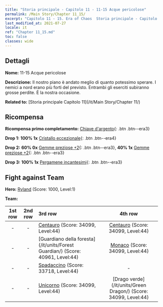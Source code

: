 ```yaml
---
title: "Storia principale - Capitolo 11 - 11-15 Acque pericolose"
permalink: /Main Story/Chapter 11_15/
excerpt: "Capitolo 11 - 15. Era of Chaos  Storia principale - Capitolo 11_15. 11-15 Acque pericolose"
last_modified_at: 2021-07-27
locale: it
ref: "Chapter 11_15.md"
toc: false
classes: wide
---
```


## Dettagli

 **Nome:** 11-15 Acque pericolose

 **Descrizione:** Il nostro piano è andato meglio di quanto potessimo sperare. I nemici a nord erano più forti del previsto. Entrambi gli eserciti subiranno grosse perdite. È la nostra occasione.

 **Related to:** [Storia principale Capitolo 11](/it/Main Story/Chapter 11/)

## Ricompensa

 **Ricompensa primo completamento:** [Chiave d'argento](/ItemsIT/con_693/){: .btn .btn--era3}

 **Drop 1:** **100% 1x** [Cristallo eccezionale](/ItemsIT/mat_38/){: .btn .btn--era4}

 **Drop 2:** **60% 0x** [Gemme preziose +2](/ItemsIT/mat_30/){: .btn .btn--era3}, **40% 1x** [Gemme preziose +2](/ItemsIT/mat_30/){: .btn .btn--era3}

 **Drop 3:** **100% 1x** [Pergamene incantesimi](/ItemsIT/con_694/){: .btn .btn--era3}


## Fight against Team
 **Hero:** [Ryland](/it/heroes/Ryland/) (Score: 1000, Level:1)

 **Team:**


  | 1st row | 2nd row | 3rd row | 4th row |
  |:----:|:----:|:----|:----:|
  | - | - | [Centauro](/it/units/Centaur/) (Score: 34099, Level:44)  | [Centauro](/it/units/Centaur/) (Score: 34099, Level:44)  |
  | - | - | [Guardiano della foresta](/it/units/Forest Guardian/) (Score: 40961, Level:44)  | [Monaco](/it/units/Monk/) (Score: 34099, Level:44)  |
  | - | - | [Spadaccino](/it/units/Swordsman/) (Score: 33718, Level:44)  | - |
  | - | - | [Unicorno](/it/units/Unicorn/) (Score: 34099, Level:44)  | [Drago verde](/it/units/Green Dragon/) (Score: 34099, Level:44)  |



